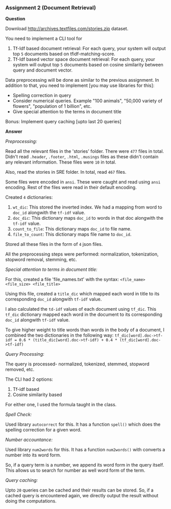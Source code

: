 ### Assignment 2 (Document Retrieval)
**Question**

Download http://archives.textfiles.com/stories.zip dataset.

You need to implement a CLI tool for
1. Tf-Idf based document retrieval: For each query, your system will output top `5` documents based on tfidf-matching-score.
2. Tf-Idf based vector space document retrieval: For each query, your system will output top `5` documents based on cosine similarity between query and document vector.

Data preprocessing will be done as similar to the previous assignment. In addition to that, you need to implement [you may use libraries for this]:

* Spelling correction in query
* Consider numerical queries. Example "100 animals", "50,000 variety of flowers", "population of 1 billion", etc.
* Give special attention to the terms in document title

Bonus: Implement query caching [upto last 20 queries]

**Answer**

*Preprocessing:*

Read all the relevant files in the 'stories' folder. There were `477` files in total. Didn't read `.header`, `.footer`, `.html`, `.musings` files as these didn't contain any relevant information. These files were `10` in total.

Also, read the stories in SRE folder. In total, read `467` files.

Some files were encoded in `ansi`. These were caught and read using `ansi` encoding. Rest of the files were read in their default encoding.

Created `4` dictionaries:
1. `wt_dic`: This stored the inverted index. We had a mapping from word to `doc_id` alongwith the `tf-idf` value.
2. `doc_dic`: This dictionary maps `doc_id` to words in that doc alongwith the `tf-idf` value.
3. `count_to_file`: This dictionary maps `doc_id` to file name.
4. `file_to_count`: This dictionary maps file name to `doc_id`.

Stored all these files in the form of `4` json files.

All the preprocessing steps were performed: normalization, tokenization, stopword removal, stemming, etc.

_Special attention to terms in document title:_

For this, created a file 'file_names.txt' with the syntax:
	```<file_name> <file_size>
	<file_title>
	```

Using this file, created a `title_dic` which mapped each word in title to its corresponding `doc_id` alongwith `tf-idf` value.

I also calculated the `td-idf` values of each document using `tf_dic`. This `tf_dic` dictionary mapped each word in the document to its corresponding `doc_id` alongwith `tf-idf` value.

To give higher weight to title words than words in the body of a document, I combined the two dictionaries in the following way:
	```tf_dic[word].doc->tf-idf = 0.6 * (title_dic[word].doc->tf-idf) + 0.4 * (tf_dic[word].doc->tf-idf)
	```

*Query Processing:*

The query is processed- normalized, tokenized, stemmed, stopword removed, etc.

The CLI had 2 options:
1. Tf-idf based 
2. Cosine similarity based

For either one, I used the formula taught in the class.

_Spell Check:_

Used library `autocorrect` for this. It has a function `spell()` which does the spelling correction for a given word.

_Number accountance:_

Used library `num2words` for this. It has a function `num2words()` with converts a number into its word form.

So, if a query term is a number, we append its word form in the query itself. This allows us to search for number as well word form of the term.

_Query caching:_

Upto `20` queries can be cached and their results can be stored. So, if a cached query is encountered again, we directly output the result without doing the computations.
